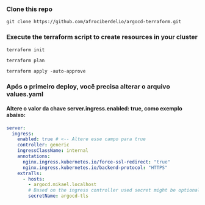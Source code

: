 ### Clone this repo
```
git clone https://github.com/afrociberdelio/argocd-terraform.git
```
### Execute the terraform script to create resources in your cluster
```
terraform init
```
```
terraform plan
```
```
terraform apply -auto-approve
```

### Após o primeiro deploy, você precisa alterar o arquivo values.yaml
#### Altere o valor da chave server.ingress.enabled: true, como exemplo abaixo:
```yaml
server:
  ingress:
    enabled: true # <-- Altere esse campo para true
    controller: generic
    ingressClassName: internal
    annotations:
      nginx.ingress.kubernetes.io/force-ssl-redirect: "true"
      nginx.ingress.kubernetes.io/backend-protocol: "HTTPS"
    extraTls:
      - hosts:
        - argocd.mikael.localhost
        # Based on the ingress controller used secret might be optional
        secretName: argocd-tls
```